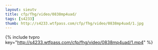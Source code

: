 ```yaml
--- 
layout: sieutv
title: cfp/fhg/video/0838mp4uad/
tags: [s4233]
thumb: http://s4233.wtfpass.com/cfp/fhg/video/0838mp4uad/1.jpg
---
```

{% include tvpro key="http://s4233.wtfpass.com/cfp/fhg/video/0838mp4uad/1.mp4" %} 
